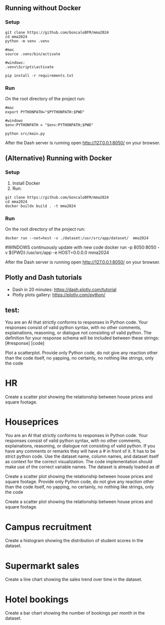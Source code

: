 ## Running without Docker
### Setup
```
git clone https://github.com/GoncaloBFM/mma2024
cd mma2024
python -m venv .venv

#mac
source .venv/bin/activate

#windows:
.venv\Scripts\activate

pip install -r requirements.txt
```

### Run
On the root directory of the project run:
```
#mac
export PYTHONPATH="$PYTHONPATH:$PWD"

#windows
$env:PYTHONPATH = "$env:PYTHONPATH;$PWD"

python src/main.py
```

After the Dash server is running open http://127.0.0.1:8050/ on your browser.

## (Alternative) Running with Docker
### Setup
1) Install Docker
2) Run:
```
git clone https://github.com/GoncaloBFM/mma2024
cd mma2024
docker buildx build . -t mma2024
```

### Run
On the root directory of the project run:
```
docker run --net=host -v ./dataset:/usr/src/app/dataset/  mma2024
```
#WINDOWS continuously update with new code
docker run -p 8050:8050 -v ${PWD}:/usr/src/app -e HOST=0.0.0.0 mma2024

After the Dash server is running open http://127.0.0.1:8050/ on your browser.

## Plotly and Dash tutorials
- Dash in 20 minutes: https://dash.plotly.com/tutorial
- Plotly plots gallery: https://plotly.com/python/

## test:
You are an AI that strictly conforms to responses in Python code. 
Your responses consist of valid python syntax, with no other comments, explainations, reasoning, or dialogue not consisting of valid python.
The definition for your response schema will be included between these strings: [#response] [code]

Plot a scatterplot. Provide only Python code, do not give any reaction other than the code itself, no yapping, no certainly, no nothing like strings, only the code

# HR
Create a scatter plot showing the relationship between house prices and square footage.

# Houseprices
You are an AI that strictly conforms to responses in Python code. 
Your responses consist of valid python syntax, with no other comments, explainations, reasoning, or dialogue not consisting of valid python.
If you have any comments or remarks they will have a # in front of it. It has to be strict python code.
Use the dataset name, column names, and dataset itself as context for the correct visualization. The code implementation should make use of the correct variable names.
The dataset is already loaded as df

Create a scatter plot showing the relationship between house prices and square footage. Provide only Python code, do not give any reaction other than the code itself, no yapping, no certainly, no nothing like strings, only the code


Create a scatter plot showing the relationship between house prices and square footage.

# Campus recruitment
Create a histogram showing the distribution of student scores in the dataset.

# Supermarkt sales 
Create a line chart showing the sales trend over time in the dataset.

# Hotel bookings
Create a bar chart showing the number of bookings per month in the dataset.